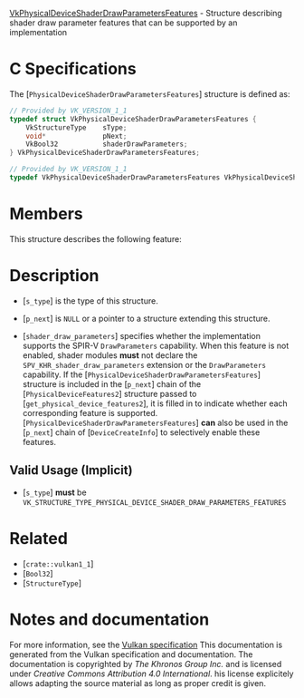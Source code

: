 [VkPhysicalDeviceShaderDrawParametersFeatures](https://www.khronos.org/registry/vulkan/specs/1.3-extensions/man/html/VkPhysicalDeviceShaderDrawParametersFeatures.html) - Structure describing shader draw parameter features that can be supported by an implementation

# C Specifications
The [`PhysicalDeviceShaderDrawParametersFeatures`] structure is defined
as:
```c
// Provided by VK_VERSION_1_1
typedef struct VkPhysicalDeviceShaderDrawParametersFeatures {
    VkStructureType    sType;
    void*              pNext;
    VkBool32           shaderDrawParameters;
} VkPhysicalDeviceShaderDrawParametersFeatures;
```

```c
// Provided by VK_VERSION_1_1
typedef VkPhysicalDeviceShaderDrawParametersFeatures VkPhysicalDeviceShaderDrawParameterFeatures;
```

# Members
This structure describes the following feature:

# Description
- [`s_type`] is the type of this structure.
- [`p_next`] is `NULL` or a pointer to a structure extending this structure.

- [`shader_draw_parameters`] specifies whether the implementation supports the SPIR-V `DrawParameters` capability. When this feature is not enabled, shader modules  **must**  not declare the `SPV_KHR_shader_draw_parameters` extension or the `DrawParameters` capability.
If the [`PhysicalDeviceShaderDrawParametersFeatures`] structure is included in the [`p_next`] chain of the
[`PhysicalDeviceFeatures2`] structure passed to
[`get_physical_device_features2`], it is filled in to indicate whether each
corresponding feature is supported.
[`PhysicalDeviceShaderDrawParametersFeatures`] **can**  also be used in the [`p_next`] chain of
[`DeviceCreateInfo`] to selectively enable these features.
## Valid Usage (Implicit)
-  [`s_type`] **must**  be `VK_STRUCTURE_TYPE_PHYSICAL_DEVICE_SHADER_DRAW_PARAMETERS_FEATURES`

# Related
- [`crate::vulkan1_1`]
- [`Bool32`]
- [`StructureType`]

# Notes and documentation
For more information, see the [Vulkan specification](https://www.khronos.org/registry/vulkan/specs/1.3-extensions/html/vkspec.html)
This documentation is generated from the Vulkan specification and documentation.
The documentation is copyrighted by *The Khronos Group Inc.* and is licensed under *Creative Commons Attribution 4.0 International*.
his license explicitely allows adapting the source material as long as proper credit is given.
        